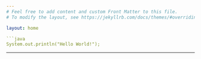 ```yaml
---
# Feel free to add content and custom Front Matter to this file.
# To modify the layout, see https://jekyllrb.com/docs/themes/#overriding-theme-defaults

layout: home

```java
System.out.println("Hello World!");
```

---
```

